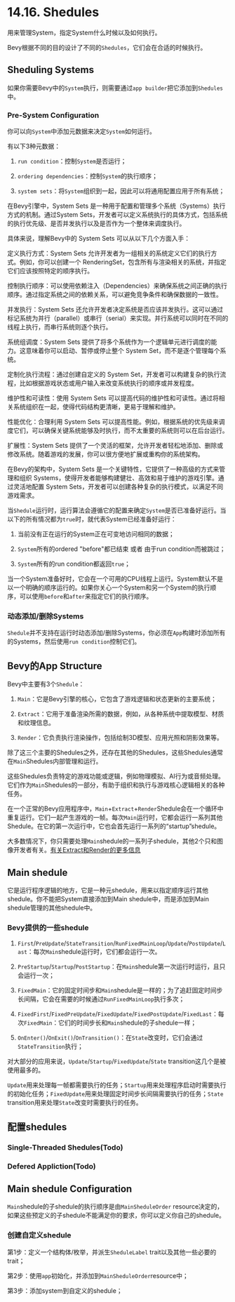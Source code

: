 # 14.16. Shedules

用来管理System，指定System什么时候以及如何执行。

Bevy根据不同的目的设计了不同的`Shedules`，它们会在合适的时候执行。

## Sheduling Systems

如果你需要Bevy中的`System`执行，则需要通过`app builder`把它添加到`Shedules`中。

### Pre-System Configuration

你可以向`System`中添加元数据来决定`System`如何运行。

有以下3种元数据：
1. `run condition`：控制`System`是否运行；

2. `ordering dependencies`：控制`System`的执行顺序；

3. `system sets`：将`System`组织到一起，因此可以将通用配置应用于所有系统；

在Bevy引擎中，System Sets 是一种用于配置和管理多个系统（Systems）执行方式的机制。通过System Sets，开发者可以定义系统执行的具体方式，包括系统的执行优先级、是否并发执行以及是否作为一个整体来调度执行。

具体来说，理解Bevy中的 System Sets 可以从以下几个方面入手：

定义执行方式：System Sets 允许开发者为一组相关的系统定义它们的执行方式。例如，你可以创建一个 RenderingSet，包含所有与渲染相关的系统，并指定它们应该按照特定的顺序执行。

控制执行顺序：可以使用依赖注入（Dependencies）来确保系统之间正确的执行顺序。通过指定系统之间的依赖关系，可以避免竞争条件和确保数据的一致性。

并发执行：System Sets 还允许开发者决定系统是否应该并发执行。这可以通过标记系统为并行（parallel）或串行（serial）来实现。并行系统可以同时在不同的线程上执行，而串行系统则逐个执行。

系统组调度：System Sets 提供了将多个系统作为一个逻辑单元进行调度的能力。这意味着你可以启动、暂停或停止整个 System Set，而不是逐个管理每个系统。

定制化执行流程：通过创建自定义的 System Set，开发者可以构建复杂的执行流程，比如根据游戏状态或用户输入来改变系统执行的顺序或并发程度。

维护性和可读性：使用 System Sets 可以提高代码的维护性和可读性。通过将相关系统组织在一起，使得代码结构更清晰，更易于理解和维护。

性能优化：合理利用 System Sets 可以提高性能。例如，根据系统的优先级来调度它们，可以确保关键系统能够及时执行，而不太重要的系统则可以在后台运行。

扩展性：System Sets 提供了一个灵活的框架，允许开发者轻松地添加、删除或修改系统。随着游戏的发展，你可以很方便地扩展或重构你的系统架构。

在Bevy的架构中，System Sets 是一个关键特性，它提供了一种高级的方式来管理和组织 Systems，使得开发者能够构建健壮、高效和易于维护的游戏引擎。通过灵活地配置 System Sets，开发者可以创建各种复杂的执行模式，以满足不同游戏需求。

当`Shedule`运行时，运行算法会遵循它的配置来确定`System`是否已准备好运行。当以下的所有情况都为`true`时，就代表System已经准备好运行：

1. 当前没有正在运行的System正在可变地访问相同的数据；

2. `System`所有的ordered "before"都已结束 或者 由于run condition而被跳过；

3. `System`所有的run condition都返回`true`；

当一个System准备好时，它会在一个可用的CPU线程上运行。System默认不是以一个明确的顺序运行的。如果你关心一个System和另一个System的执行顺序，可以使用`before`和`after`来指定它们的执行顺序。

### 动态添加/删除Systems

`Shedule`并不支持在运行时动态添加/删除Systems，你必须在`App`构建时添加所有的Systems，然后使用`run condition`控制它们。

## Bevy的App Structure

Bevy中主要有3个`Shedule`：

1. `Main`：它是Bevy引擎的核心，它包含了游戏逻辑和状态更新的主要系统；

2. `Extract`：它用于准备渲染所需的数据，例如，从各种系统中提取模型、材质和纹理信息。

3. `Render`：它负责执行渲染操作，包括绘制3D模型、应用光照和阴影效果等。

除了这三个主要的Shedules之外，还存在其他的Shedules，这些Shedules通常在`Main`Shedules内部管理和运行。

这些Shedules负责特定的游戏功能或逻辑，例如物理模拟、AI行为或音频处理。它们作为`Main`Shedules的一部分，有助于组织和执行与游戏核心逻辑相关的各种任务。

在一个正常的Bevy应用程序中，`Main`+`Extract`+`Render`Shedule会在一个循环中重复运行。它们一起产生游戏的一帧。每次`Main`运行时，它都会运行一系列其他Shedule。在它的第一次运行中，它也会首先运行一系列的“startup”shedule。

大多数情况下，你只需要处理`Main`shedule的一系列子shedule，其他2个只和图像开发者有关。[有关Extract和Render的更多信息](https://bevy-cheatbook.github.io/gpu/intro.html)

## Main shedule

它是运行程序逻辑的地方，它是一种元shedule，用来以指定顺序运行其他shedule。你不能把System直接添加到Main shedule中，而是添加到Main shedule管理的其他shedule中。

### Bevy提供的一些shedule

1. `First`/`PreUpdate`/`StateTransition`/`RunFixedMainLoop`/`Update`/`PostUpdate`/`Last`：每次`Main`shedule运行时，它们都会运行一次。

2. `PreStartup`/`Startup`/`PostStartup`：在`Main`shedule第一次运行时运行，且只会运行一次；

3. `FixedMain`：它的固定时间步和`Main`shedule是一样的；为了追赶固定时间步长间隔，它会在需要的时候通过`RunFixedMainLoop`执行多次；

4. `FixedFirst`/`FixedPreUpdate`/`FixedUpdate`/`FixedPostUpdate`/`FixedLast`：每次`FixedMain`：它们的时间步长和`Main`shedule的子shedule一样；

5. `OnEnter()`/`OnExit()`/`OnTransition()`：在`State`改变时，它们会通过`StateTransition`执行；

对大部分的应用来说，`Update`/`Startup`/`FixedUpdate`/`State` transition这几个是被使用最多的。

`Update`用来处理每一帧都需要执行的任务；`Startup`用来处理程序启动时需要执行的初始化任务；`FixedUpdate`用来处理固定时间步长间隔需要执行的任务；`State` transition用来处理`State`改变时需要执行的任务。

## 配置shedules

### Single-Threaded Shedules(Todo)

### Defered Appliction(Todo)

## Main shedule Configuration
`Main`shedule的子shedule的执行顺序是由`MainSheduleOrder` resource决定的，如果这些预定义的子shedule不能满足你的要求，你可以定义你自己的shedule。

### 创建自定义shedule
第1步：定义一个结构体/枚举，并派生`SheduleLabel` trait以及其他一些必要的trait；

第2步：使用`app`初始化，并添加到`MainSheduleOrder`resource中；

第3步：添加system到自定义的shedule；